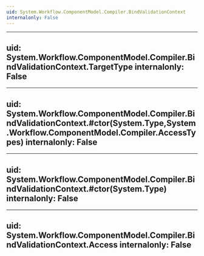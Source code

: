 ```yaml
---
uid: System.Workflow.ComponentModel.Compiler.BindValidationContext
internalonly: False
---
```


---
uid: System.Workflow.ComponentModel.Compiler.BindValidationContext.TargetType
internalonly: False
---

---
uid: System.Workflow.ComponentModel.Compiler.BindValidationContext.#ctor(System.Type,System.Workflow.ComponentModel.Compiler.AccessTypes)
internalonly: False
---

---
uid: System.Workflow.ComponentModel.Compiler.BindValidationContext.#ctor(System.Type)
internalonly: False
---

---
uid: System.Workflow.ComponentModel.Compiler.BindValidationContext.Access
internalonly: False
---
